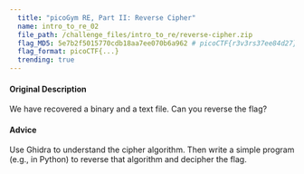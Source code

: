 ```yaml
---
  title: "picoGym RE, Part II: Reverse Cipher"
  name: intro_to_re_02
  file_path: /challenge_files/intro_to_re/reverse-cipher.zip
  flag_MD5: 5e7b2f5015770cdb18aa7ee070b6a962 # picoCTF{r3v3rs37ee84d27}
  flag_format: picoCTF{...}
  trending: true
---
```

  <h4>Original Description</h4>
  <p>We have recovered a binary and a text file. Can you reverse the flag?</p>

  <h4>Advice</h4>
  <p>Use Ghidra to understand the cipher algorithm.  Then write a simple program (e.g., in Python) to reverse that algorithm and decipher the flag.</p>
